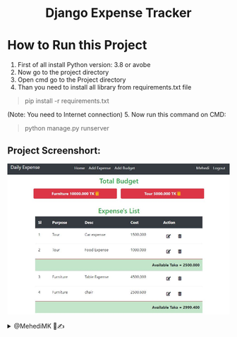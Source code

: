 <h1 align='center'>Django Expense Tracker</h1>


# How to Run this Project

1. First of all install Python version: 3.8 or avobe
2. Now go to the project directory
3. Open cmd go to the Project directory
4. Than you need to install all library from requirements.txt file
> pip install -r requirements.txt

(Note: You need to Internet connection)
5. Now run this command on CMD:
> python manage.py runserver

## Project Screenshort:
![Django Expense Tracker](./screenshort.JPG)


<details> 
  <summary>@MehediMK 👋✍</summary>
  <p>Thank you!</p>
</details>
